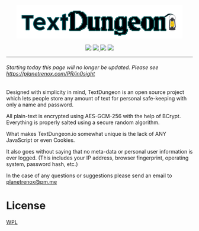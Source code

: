 <p align="center"><a href="https://textdungeon.io/">
<img src="/WebContent/htmlresources/img/logo.png?raw=true" alt="alt text" width="450px"> </a> 
</p>

<p align="center"><a href="https://github.com/PlanetRenox/TextDungeon.io/blob/master/updatelog.md"><img src="https://img.shields.io/badge/Maintained%20%3F-Yes-green.svg"></a> <a href="https://github.com/PlanetRenox/TextDungeon.io/blob/master/LICENSE" target="_blank"><img src="https://img.shields.io/badge/license-WPL-yellowgreen.svg"> <img src="https://badges.frapsoft.com/os/v2/open-source.png?v=103"></a> <a href="https://github.com/PlanetRenox/TextDungeon.io/blob/master/updatelog.md"><img src="https://img.shields.io/badge/version-1.1-lightgrey.svg"></a></p>

---
###### Starting today this page will no longer be updated. Please see https://planetrenox.com/PR/in0sight

Designed with simplicity in mind, TextDungeon is an open source project 
which lets people store any amount of text for personal safe-keeping 
with only a name and password.
   
All plain-text is encrypted using AES-GCM-256 with the help of BCrypt. Everything is properly salted using a secure random algorithm. 
   
What makes TextDungeon.io somewhat unique is the lack of ANY JavaScript or even Cookies.

It also goes without saying that no meta-data or personal user information is ever logged.
(This includes your IP address, browser fingerprint, operating system, password hash, etc.)

In the case of any questions or suggestions please send an email to planetrenox@pm.me

# License
[WPL](https://github.com/PlanetRenox/TextDungeon.io/blob/master/LICENSE) 
   
